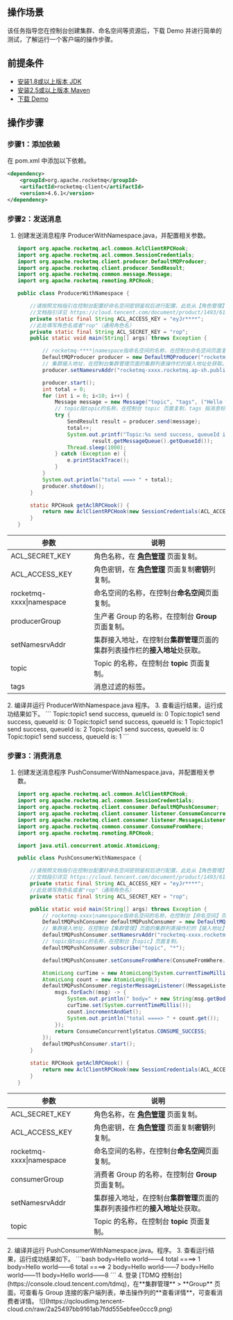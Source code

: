 ## 操作场景

该任务指导您在控制台创建集群、命名空间等资源后，下载 Demo 并进行简单的测试，了解运行一个客户端的操作步骤。

## 前提条件

- [安装1.8或以上版本 JDK](https://www.oracle.com/java/technologies/javase-downloads.html)
- [安装2.5或以上版本 Maven](http://maven.apache.org/download.cgi#)
- [下载 Demo](https://tdmq-document-1306598660.cos.ap-nanjing.myqcloud.com/%E5%85%AC%E6%9C%89%E4%BA%91demo/rocketmq/tdmq-rocketmq-java-sdk-demo.zip)

## 操作步骤

### 步骤1：添加依赖

在 pom.xml 中添加以下依赖。
```xml
<dependency>
    <groupId>org.apache.rocketmq</groupId>
    <artifactId>rocketmq-client</artifactId>
    <version>4.6.1</version>
</dependency>
```

### 步骤2：发送消息

1. 创建发送消息程序 ProducerWithNamespace.java，并配置相关参数。
   ```java
   import org.apache.rocketmq.acl.common.AclClientRPCHook;
   import org.apache.rocketmq.acl.common.SessionCredentials;
   import org.apache.rocketmq.client.producer.DefaultMQProducer;
   import org.apache.rocketmq.client.producer.SendResult;
   import org.apache.rocketmq.common.message.Message;
   import org.apache.rocketmq.remoting.RPCHook;
   
   public class ProducerWithNamespace {
   
       //请按照文档指引在控制台配置好命名空间密钥鉴权后进行配置，此处从【角色管理】处复制Token填入
       //文档指引详见 https://cloud.tencent.com/document/product/1493/61599
       private static final String ACL_ACCESS_KEY = "eyJr****";
       //此处填写角色名或者"rop"（通用角色名）
       private static final String ACL_SECRET_KEY = "rop";
       public static void main(String[] args) throws Exception {
   
           // rocketmq-****|namespace指命名空间的名称，在控制台命名空间页面复制，producerGroup指生产者Group的名称，控制台 Group 页面复制；
           DefaultMQProducer producer = new DefaultMQProducer("rocketmq-xxxx|namespace", "producerGroup", getAclRPCHook());
           // 集群接入地址，在控制台集群管理页面的集群列表操作栏的接入地址处获取。
           producer.setNamesrvAddr("rocketmq-xxxx.rocketmq.ap-sh.public.tencenttdmq.com:xxxx");
   
           producer.start();
           int total = 0;
           for (int i = 0; i<10; i++) {
               Message message = new Message("topic", "tags", ("Hello world——" + i).getBytes());
               // topic指topic的名称，在控制台 topic 页面复制，tags 指消息标签。
               try {
                   SendResult result = producer.send(message);
                   total++;
                   System.out.printf("Topic:%s send success, queueId is: %s%n", message.getTopic(),
                           result.getMessageQueue().getQueueId());
                   Thread.sleep(1000);
               } catch (Exception e) {
                   e.printStackTrace();
               }
           }
           System.out.println("total ===> " + total);
           producer.shutdown();
       }
   
       static RPCHook getAclRPCHook() {
           return new AclClientRPCHook(new SessionCredentials(ACL_ACCESS_KEY, ACL_SECRET_KEY));
       }
   }
   ```
<table>
<thead>
<tr>
<th>参数</th>
<th>说明</th>
</tr>
</thead>
<tbody><tr>
<td>ACL_SECRET_KEY</td>
<td>角色名称，在 <strong><a href="https://console.cloud.tencent.com/tdmq/role">角色管理</a></strong> 页面复制。</td>
</tr>
<tr>
<td>ACL_ACCESS_KEY</td>
<td>角色密钥，在 <strong><a href="https://console.cloud.tencent.com/tdmq/role">角色管理</a></strong> 页面复制<strong>密钥</strong>列复制。<img src="https://main.qcloudimg.com/raw/52907691231cc11e6e4801298ba90a6c.png" alt=""></td>
</tr>
<tr>
<td>rocketmq-xxxx|namespace</td>
<td>命名空间的名称，在控制台<strong>命名空间</strong>页面复制。</td>
</tr>
<tr>
<td>producerGroup</td>
<td>生产者 Group 的名称，在控制台 <strong>Group</strong> 页面复制。</td>
</tr>
<tr>
<td>setNamesrvAddr</td>
<td>集群接入地址，在控制台<strong>集群管理</strong>页面的集群列表操作栏的<strong>接入地址</strong>处获取。</td>
</tr>
<tr>
<td>topic</td>
<td>Topic 的名称，在控制台 <strong>topic</strong> 页面复制。</td>
</tr>
<tr>
<td>tags</td>
<td>消息过滤的标签。</td>
</tr>
</tbody></table>
2. 编译并运行 ProducerWithNamespace.java 程序。
3. 查看运行结果，运行成功结果如下。
```
Topic:topic1 send success, queueId is: 0
Topic:topic1 send success, queueId is: 0
Topic:topic1 send success, queueId is: 1
Topic:topic1 send success, queueId is: 2
Topic:topic1 send success, queueId is: 0
Topic:topic1 send success, queueId is: 1
```



### 步骤3：消费消息

1. 创建发送消息程序 PushConsumerWithNamespace.java，并配置相关参数。
   ```java
   import org.apache.rocketmq.acl.common.AclClientRPCHook;
   import org.apache.rocketmq.acl.common.SessionCredentials;
   import org.apache.rocketmq.client.consumer.DefaultMQPushConsumer;
   import org.apache.rocketmq.client.consumer.listener.ConsumeConcurrentlyStatus;
   import org.apache.rocketmq.client.consumer.listener.MessageListenerConcurrently;
   import org.apache.rocketmq.common.consumer.ConsumeFromWhere;
   import org.apache.rocketmq.remoting.RPCHook;
   
   import java.util.concurrent.atomic.AtomicLong;
   
   public class PushConsumerWithNamespace {
   
       //请按照文档指引在控制台配置好命名空间密钥鉴权后进行配置，此处从【角色管理】处复制Token填入
       //文档指引详见 https://cloud.tencent.com/document/product/1493/61599
       private static final String ACL_ACCESS_KEY = "eyJr****";
       //此处填写角色名或者"rop"（通用角色名）
       private static final String ACL_SECRET_KEY = "rop";
   
       public static void main(String[] args) throws Exception {
           // rocketmq-xxxx|namespace指命名空间的名称，在控制台【命名空间】页面复制，consumerGroup指消费者Group的名称，控制台【Group】页面复制；
           DefaultMQPushConsumer defaultMQPushConsumer = new DefaultMQPushConsumer("rocketmq-xxxx|namespace", "consumerGroup", getAclRPCHook());
           // 集群接入地址，在控制台【集群管理】页面的集群列表操作栏的【接入地址】处获取；
           defaultMQPushConsumer.setNamesrvAddr("rocketmq-xxxx.rocketmq.ap-sh.public.tencenttdmq.com:xxxx");
           // topic指topic的名称，在控制台【topic】页面复制。
           defaultMQPushConsumer.subscribe("topic", "*");
   
           defaultMQPushConsumer.setConsumeFromWhere(ConsumeFromWhere.CONSUME_FROM_FIRST_OFFSET);
   
           AtomicLong curTime = new AtomicLong(System.currentTimeMillis());
           AtomicLong count = new AtomicLong(0L);
           defaultMQPushConsumer.registerMessageListener((MessageListenerConcurrently)(msgs, context) -> {
               msgs.forEach((msg) -> {
                   System.out.println(" body=" + new String(msg.getBody()));
                   curTime.set(System.currentTimeMillis());
                   count.incrementAndGet();
                   System.out.println("total ====> " + count.get());
               });
               return ConsumeConcurrentlyStatus.CONSUME_SUCCESS;
           });
           defaultMQPushConsumer.start();
       }
   
       static RPCHook getAclRPCHook() {
           return new AclClientRPCHook(new SessionCredentials(ACL_ACCESS_KEY, ACL_SECRET_KEY));
       }
   }
   ```
<table>
<thead>
<tr>
<th>参数</th>
<th>说明</th>
</tr>
</thead>
<tbody><tr>
<td>ACL_SECRET_KEY</td>
<td>角色名称，在 <strong><a href="https://console.cloud.tencent.com/tdmq/role">角色管理</a></strong> 页面复制。</td>
</tr>
<tr>
<td>ACL_ACCESS_KEY</td>
<td>角色密钥，在 <strong><a href="https://console.cloud.tencent.com/tdmq/role">角色管理</a></strong> 页面复制<strong>密钥</strong>列复制。<img src="https://main.qcloudimg.com/raw/52907691231cc11e6e4801298ba90a6c.png" alt=""></td>
</tr>
<tr>
<td>rocketmq-xxxx|namespace</td>
<td>命名空间的名称，在控制台<strong>命名空间</strong>页面复制。</td>
</tr>
<tr>
<td>consumerGroup</td>
<td>消费者 Group 的名称，在控制台 <strong>Group</strong> 页面复制。</td>
</tr>
<tr>
<td>setNamesrvAddr</td>
<td>集群接入地址，在控制台<strong>集群管理</strong>页面的集群列表操作栏的<strong>接入地址</strong>处获取。</td>
</tr>
<tr>
<td>topic</td>
<td>Topic 的名称，在控制台 <strong>topic</strong> 页面复制。</td>
</tr>
</tbody></table>
2. 编译并运行 PushConsumerWithNamespace.java。程序。
3. 查看运行结果，运行成功结果如下。
   ```bash
    body=Hello world——4
   total ====> 1
    body=Hello world——6
   total ====> 2
    body=Hello world——7
    body=Hello world——11
    body=Hello world——8
   ```
4. 登录 [TDMQ 控制台](https://console.cloud.tencent.com/tdmq)，在**集群管理** > **Group** 页面，可查看与 Group 连接的客户端列表，单击操作列的**查看详情**，可查看消费者详情。
![](https://qcloudimg.tencent-cloud.cn/raw/2a25497bb9161ab7fdd555ebfee0ccc9.png)
